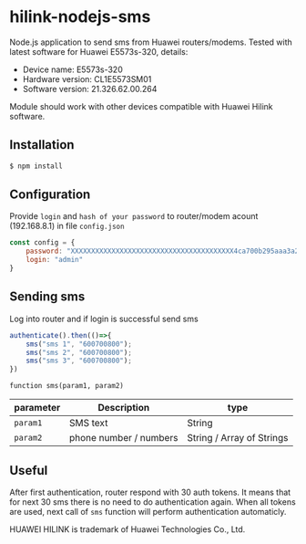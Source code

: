 # hilink-nodejs-sms
Node.js application to send sms from Huawei routers/modems.
Tested with latest software for Huawei E5573s-320, details:

* Device name:		E5573s-320
* Hardware version:	CL1E5573SM01
* Software version:	21.326.62.00.264

Module should work with other devices compatible with Huawei Hilink software.

## Installation

```sh
$ npm install
```

## Configuration

Provide `login` and `hash of your password` to router/modem acount (192.168.8.1) in file `config.json`
```js
const config = {
	password: "XXXXXXXXXXXXXXXXXXXXXXXXXXXXXXXXXXXXXXXX4ca700b295aaa3a24",//<- sha256("PASSWORD")
	login: "admin"
}
```

## Sending sms

Log into router and if login is successful send sms
```js
authenticate().then(()=>{
	sms("sms 1", "600700800");
	sms("sms 2", "600700800");
	sms("sms 3", "600700800");
})
```

`function sms(param1, param2)`

parameter | Description | type
--- | --- | ---
`param1` | SMS text | String
`param2` | phone number / numbers | String / Array of Strings


## Useful

After first authentication, router respond with 30 auth tokens. It means that for next 30 sms there is no need to do authentication again. When all tokens are used, next call of `sms` function will perform authentication automaticly.




HUAWEI HILINK is trademark of Huawei Technologies Co., Ltd.